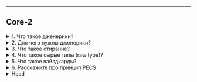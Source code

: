 
---
## Core-2



<details>
        <summary>1. Что такое дженерики?</summary>

**Дженерики** — это параметризованные типы, позволяющие создавать классы, 
интерфейсы и методы с указанием типа данных в виде параметра.   

Они обеспечивают безопасность типов на этапе **компиляции**, предотвращая ошибки приведения.   
В `runtime` информация о параметризованных типах стирается (`type erasure`), 
и в байт-коде остаются только сырые типы, например, `List<Object>` вместо `List<String>`.   
Введены в **Java 5**.

```text
***** из методички *****
Что такое дженерики?	
Дженерики – это параметризованные типы. 
С их помощью можно объявлять классы, интерфейсы и методы, в которых тип данных указан в виде параметра. 
Используя дженерики, можно создать единственный класс, который будет автоматически работать 
с разными типами данных. 
Эта информация доступна только на этапе компиляции и стирается в runtime, 
и в байт код попадет только информация о том, что в программе 
есть некий список List<Object> list вместо List<String> list, например. 
Появились в версии 1.5 "
```
</details>



<details>
        <summary>2. Для чего нужны дженерики?</summary>

🔹 **Зачем нужны дженерики**?
**Дженерики** обеспечивают строгую типизацию и проверку типов на этапе **компиляции**, 
предотвращая ошибки приведения.

🔹 **Какие проблемы они решают**?
> * **Типобезопасность** – позволяют работать с коллекциями и структурами данных, 
> содержащими только определенные типы, исключая ошибки приведения.
> * **Повторное использование кода** – позволяют создавать универсальные классы 
> и методы без дублирования кода.

🔹 **Что можно параметризовать**?   
Дженерики можно использовать в :
> * **классах** (_кроме `Enum`, `анонимных классов` и `исключений`_), 
> * **интерфейсах**, 
> * **методах** и 
> * **полях**, если их тип задается параметром.

🔹 **Что означает** `<?>`?   
* Это **неограниченный wildcard** (_символ подстановки_).   
`Collection<?>` эквивалентен `Collection<? extends Object>`,  
что позволяет работать с коллекциями **любого** типа **без** указания конкретного.

```text
***** из методички *****
"Для строгой типизации и проверки на этапе компиляции.
Дженерики позволяют передавать тип объекта компилятору в форме <тип>. 
Таким образом, компилятор может выполнить все необходимые действия по проверке типов во время компиляции, 
обеспечивая безопасность по приведению типов во время выполнения.

Какую проблему они решают. 
- Типобезопасность (Typesafe). Позволяют создавать листы или коллекции определенных типов, 
которые содержат только определенные элементы, и позволяют находить ошибки на уровне компиляции.

- Повторное использование кода (Reusable code).
Позволяют не создавать похожие классы, методы, похожий код,  а использовать Generics. 

Что можно типизировать. 
Параметризованные типы позволяют объявлять классы (кроме класса Enum, Анонимные, и Эксепшены), 
интерфейсы, методы, (конструкторы это тоже методы их не выделять отдельно) 
и поля, НО только те где тип данных, которыми они оперируют, указан в виде параметра.

Чему эквивалентно <?>. 
<?> wildcard с неограниченным символом подстановки. 
Мы просто ставим <?>, без ключевых слов super или extends. 
На самом деле такой «неограниченный» wildcard все-таки ограничен, сверху. 
Collection<?> — это тоже символ подстановки, как и ""? extends Object"".
```
</details>



<details>
        <summary>3. Что такое стирание?</summary>

🔹 **Что такое стирание типов (Type Erasure)?**  
**Стирание типов** — это процесс удаления информации о параметризованных типах во время компиляции.   
Дженерики существуют только **на этапе компиляции**, а в байт-коде остается работа с **сырыми** типами.

🔹 **Как это работает?**
> * `<T>` → заменяется на `Object`
> * `<T extends Comparable>` → заменяется на `Comparable`
> * `List<String>` → превращается в `List`

🔹 **Зачем нужно стирание типов?**  
Оно обеспечило обратную совместимость с кодом, написанным **до** появления дженериков,   
поскольку _JVM_ изначально не поддерживает параметризованные типы.

```text
***** из методички *****
Его суть заключается в том, что внутри класса не хранится никакой информации о его типе-параметре. 
Эта информация доступна только на этапе компиляции и стирается (становится недоступной) в runtime. 

Когда весь написанный тобой Java-код превратится в байт-код, в нем не будет информации о типах-параметрах.

----- Тип параметра <T> преобразуется в Object
----- Тип параметра <T extends Comparable> в Comparable
----- Запись вида List<String> преобразуется в List и т.д.

Стирание типов возникло потому, что при разработке Java важна обратная совместимость. 
Виртуальная машина не умеет работать с генериками изначально, 
поэтому их нужно "убирать" после компиляции.
"
```
</details>



<details>
        <summary>4. Что такое сырые типы (raw type)?</summary>

🔹 **Что такое сырые типы (_Raw Types_)?**   
**Сырые типы** — это _generic_-типы без указания параметра.   
Они допустимы в _Java_, но приводят к предупреждениям компилятора и потере безопасности типов.

🔹 **К чему приводит их использование?**
> * Потеря типобезопасности: компилятор не проверяет совместимость типов.
> * Все объекты внутри такой структуры рассматриваются как Object, что может привести к ClassCastException в runtime.

🔹 **Когда можно использовать Raw Types?**   
Есть **два** случая, где их применение допустимо и безопасно:
> 1. **Литералы классов** → `List.class`, но не `List<String>.class`.
> 2. **Оператор** `instanceof` → `o instanceof Set`, но не `o instanceof Set<String>`.

```text
***** из методички *****
Row type - это не параметризированный объект.  
В Java так называют generic-типы без указания типа-параметра. 
Такая языковая конструкция валидна, но в большинстве случаев приводит к предупреждению компилятора.

К чему приводит использование raw type. 
Теряется безопасность типов, если использовать необработанный тип. 
В то время как Дженерик явно сообщил компилятору, что он способен 
удерживать объекты любого типа, сырой тип отказался от проверки общих типов. 

При использовании необработанного типа  Java предполагает, 
что тип элементов в этом списке равен Object . 
Таким образом, list.get(0) вернет ссылку типа Object . 

Хоть где-то можно и нужно использовать Raw Types в своём коде без риска получить ошибку?
Дженерики Java не являются овеществленными, есть два исключения, 
когда необработанные типы (Raw Types) должны использоваться в новом коде:
- Литералы класса, например List.class, а не List<String>.class.
- Операнд instanceof , например o instanceof Set, а не o instanceof Set<String>
```
</details>



<details>
        <summary>5. Что такое вайлдкарды? </summary>

🔹 **Что такое вайлдкарды (`?`)?**  
> * **Вайлдкард** (`?`) — это **символ подстановки**, который обозначает 
> неизвестный тип в дженериках.   
> Он используется для повышения гибкости кода и решения проблем совместимости типов.

🔹 **Основные виды вайлдкардов:**
> * **Неограниченный** \<?> – подходит для работы с любым типом `(List\<?> – подтип List<Object>)`.
> * **Ограниченный сверху** (`? extends T`) – допускает `T` и его **подтипы**
    (`List<? extends Number>` – список Number или его наследников).
> * **Ограниченный снизу** (`? super T`) – допускает `T` и его **супертипы**
    (`List<? super Integer>` – список `Integer` или его **предков**, например, `Number` или `Object`).

🔹 **Зачем нужны вайлдкарды?**
> * Позволяют универсализировать код, сохраняя безопасность типов.
> * Обходят ограничения инвариантности дженериков 
> (_например_, `List<String> не является подтипом List<Object>, но List<?> является подтипом List<Object>`).

```text
***** из методички *****
Запись вида "? extends ..." или "? super ..." — называется wildcard 
или символом подстановки, с верхней границей (extends) 
или с нижней границей (super). 

Для решения проблемы совместимости используется Wildcard («?»).
 Он не имеет ограничения в использовании (то есть имеет соответствие с любым типом) 
 и в этом его плюсы. Мы можем описать "неизвестный тип" символом вопроса, 
 так называемого question mark.
 
Благодаря Wildcard <?> можно сделать универсальный метод (или переменную), 
работающий с разными типами данных. 

Wildcard — удобный инструмент, чтобы смягчить некоторый ограничения дженериков. 

Дженерики инвариантны. Это значит что хотя все классы являются наследниками 
(подтипами, subtypes) типа Object, List<любой тип> не является подтипом List<Object>, 
НО, List<любой тип> является подтипом List<?>.

Как и обычные дженерики, дженерики с wildcard могут быть ограничены. 
Ограничение по верхней границе (Upper bounded wildcard - <? extends Number>) 
и по нижней границе (Lower bound wildcard - <? super Integer>)"
```
</details>



<details>
        <summary>6. Расскажите про принцип PECS</summary>

**Принцип PECS (_Producer Extends, Consumer Super_)**   

**Основная идея:**
> * `? extends T` (**`Producer`**) – используется, если объект **только предоставляет** данные. 
> Можно читать, но нельзя записывать (_кроме_ `null`).
> * `? super T` (**_Consumer_**) – используется, если объект **только принимает данные**. 
> Можно записывать, но читать только как `Object`.

**Как определить?**
> * Метод **читает** данные → аргумент **producer** (`? extends T`).
> * Метод **записывает** данные → аргумент **consumer** (`? super T`).  

Это правило помогает правильно работать с дженериками, минимизируя ошибки типизации.

![Примеры принципа PECS](/ITM/ITM01_Core2/imgs/2025-02-28_12-37-16.png)

```text
***** из методички *****
Producer Extends Consumer Super
•  Если мы объявили wildcard с extends, то это producer. 
Он только «продюсирует», предоставляет элемент из контейнера, 
а сам ничего не принимает. (аргумент - Производитель)
•  Если же мы объявили wildcard с super — то это consumer. 
Он только принимает, а предоставить ничего не может. (аргумент - Потребитель)

Если метод читает данные из аргумента, то этот аргумент - производитель, 
а если метод передаёт данные в аргумент, то аргумент является потребителем. 
Важно заметить, что, определяя производителя или потребителя, 
мы рассматриваем только данные типа T.

Из одного только читать, а в другой только записывать 
(исключением является возможность записать null для extends и прочитать Object для super).
"
```
</details>


<details>
        <summary>Head</summary>

```text
***** из методички *****
```
</details>

